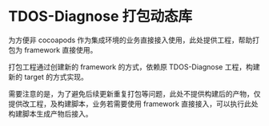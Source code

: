 # TDOS-Diagnose 打包动态库

为方便非 cocoapods 作为集成环境的业务直接接入使用，此处提供工程，帮助打包为 framework 直接使用。

打包工程通过创建新的 framework 的方式，依赖原 TDOS-Diagnose 工程，构建新的 target 的方式实现。

需要注意的是，为了避免后续更新重复打包等问题，此处不提供构建后的产物，仅提供改工程，及构建脚本，业务若需要使用 framework 直接接入，可以执行此处构建脚本生成产物后接入。

